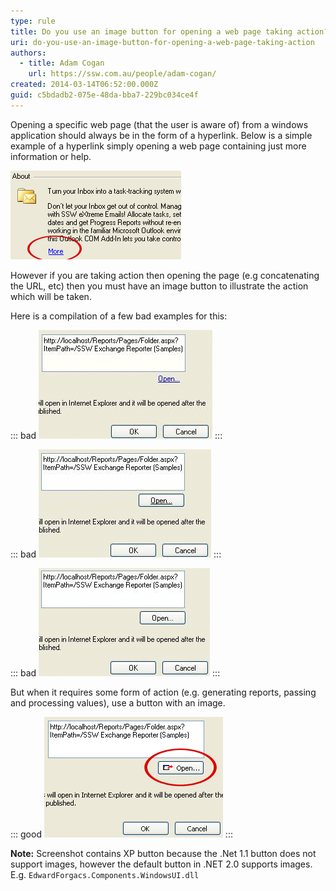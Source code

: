 ```yaml
---
type: rule
title: Do you use an image button for opening a web page taking action?
uri: do-you-use-an-image-button-for-opening-a-web-page-taking-action
authors:
  - title: Adam Cogan
    url: https://ssw.com.au/people/adam-cogan/
created: 2014-03-14T06:52:00.000Z
guid: c5bdadb2-075e-48da-bba7-229bc034ce4f
---
```

Opening a specific web page (that the user is aware of) from a windows application should always be in the form of a hyperlink. Below is a simple example of a hyperlink simply opening a web page containing just more information or help. 

<!--endintro-->

![Figure: Simple hyperlink not taking action](openningweboptions.gif)

However if you are taking action then opening the page (e.g concatenating the URL, etc) then you must have an image button to illustrate the action which will be taken.

Here is a compilation of a few bad examples for this: 

::: bad
![Figure: Bad example - Hyperlink](openningweblink.gif)
:::

::: bad
![Figure: Bad example - Hyperlink on a button](openningweblinkbtnblue.gif)
:::

::: bad
![Figure: Bad example - Normal button](openningwebnormalbtn.gif)
:::

But when it requires some form of action (e.g. generating reports, passing and processing values), use a button with an image. 

::: good
![Figure: Good example - XP button with image](openningwebxp.gif)
:::

**Note:** Screenshot contains XP button because the .Net 1.1 button does not support images, however the default button in .NET 2.0 supports images. E.g. `EdwardForgacs.Components.WindowsUI.dll`
